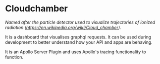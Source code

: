 # Cloudchamber
*Named after the particle detector used to visualize trajectories of ionized radiation (https://en.wikipedia.org/wiki/Cloud_chamber).*

It is a dashboard that visualises graphql requests. It can be used during development to better understand how your API and apps are behaving.

It is an Apollo Server Plugin and uses Apollo's tracing functionality to function.



